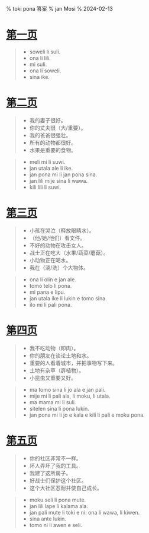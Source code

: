 % toki pona 答案
% jan Mosi
% 2024-02-13

<h1><a name="p1" id="p1" href="zh_1.html">第一页</a></h1>

> * soweli li suli.
> * ona li lili.
> * mi suli.
> * ona li soweli.
> * sina ike.

<h1><a name="p2" id="p2" href="zh_2.html">第二页</a></h1>

> * 我的妻子很好。
> * 你的丈夫很（大/重要）。
> * 我的爸爸很强壮。
> * 所有的动物都很好。
> * 水果是重要的食物。
<!---->
> * meli mi li suwi.
> * jan utala ale li ike.
> * jan pona mi li jan pona sina.
> * jan lili mije sina li wawa.
> * kili lili li suwi.

<h1><a name="p3" id="p3" href="zh_3.html">第三页</a></h1>

> * 小孩在哭泣（释放眼睛水）。
> * （他/她/他们）看文件。
> * 不好的动物在攻击女人。
> * 战士正在吃大（水果/蔬菜/蘑菇）。
> * 小动物正在喝水。
> * 我在（浇/洗）个大物体。
<!---->
> * ona li olin e jan ale.
> * tomo telo li pona.
> * mi pana e lipu.
> * jan utala ike li lukin e tomo sina.
> * ilo mi li pali pona.

<h1><a name="p4" id="p4" href="zh_4.html">第四页</a></h1>

> * 我不吃动物（即肉）。
> * 你的朋友在谈论土地和水。
> * 重要的人看着城市，并把事物写下来。
> * 土地有杂草（孬植物）。
> * 小昆虫又重要又好。
<!---->
> * ma tomo sina li jo ala e jan pali.
> * mije mi li pali ala, li moku, li utala. 
> * ma mama mi li suli.
> * sitelen sina li pona lukin.
> * jan pona mi li jo e kala e kili li pali e moku pona.

<h1><a name="p5" id="p5" href="zh_5.html">第五页</a></h1>

> * 你的社区非常不一样。
> * 坏人弄坏了我的工具。
> * 我建了这所房子。
> * 好战士们保护这个社区。
> * 这个大社区忍耐并使自己成长。
<!---->
> * moku seli li pona mute.
> * jan lili lape li kalama ala.
> * jan pali mute li toki e ni: ona li wawa, li kiwen.
> * sina ante lukin.
> * tomo ni li awen e seli.
